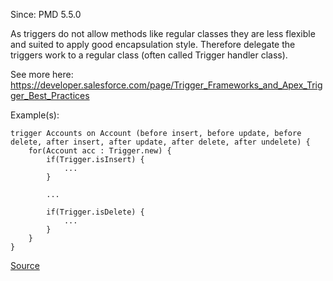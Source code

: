 Since: PMD 5.5.0

As triggers do not allow methods like regular classes they are less flexible and suited to apply good encapsulation style.
Therefore delegate the triggers work to a regular class (often called Trigger handler class).

See more here: https://developer.salesforce.com/page/Trigger_Frameworks_and_Apex_Trigger_Best_Practices

Example(s):
```
trigger Accounts on Account (before insert, before update, before delete, after insert, after update, after delete, after undelete) {
	for(Account acc : Trigger.new) {           
		if(Trigger.isInsert) {
			...
		}
		
		...
		
		if(Trigger.isDelete) {
			...
		}
	}
}
```

[Source](https://pmd.github.io/pmd-5.6.1/pmd-apex/rules/apex/style.html#AvoidLogicInTrigger)
